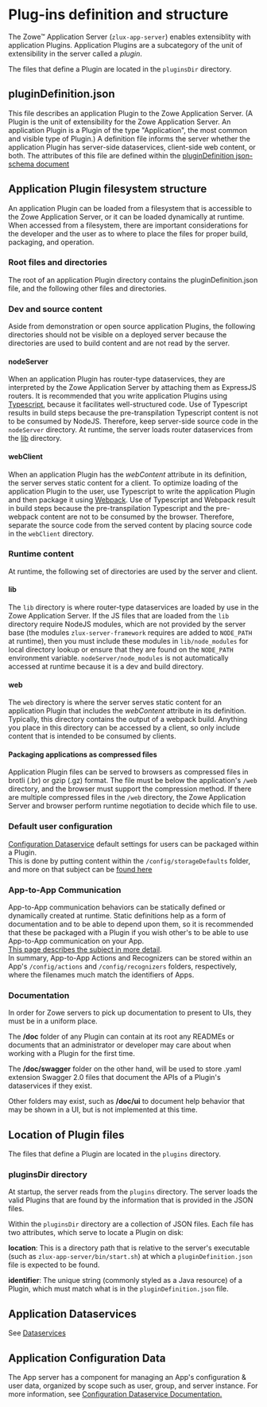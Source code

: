 # Plug-ins definition and structure

The Zowe&trade; Application Server (`zlux-app-server`) enables extensiblity with application Plugins. Application Plugins are a subcategory of the unit of extensibility in the server called a *plugin*.

The files that define a Plugin are located in the `pluginsDir` directory. 


## pluginDefinition.json

This file describes an application Plugin to the Zowe Application Server. (A Plugin is the unit of extensibility for the Zowe Application Server. An application Plugin is a Plugin of the type "Application", the most common and visible type of Plugin.) A definition file informs the server whether the application Plugin has server-side dataservices, client-side web content, or both. The attributes of this file are defined within the [pluginDefinition json-schema document](https://github.com/zowe/zlux/blob/v2.x/staging/schemas/plugindefinition-schema.json)


## Application Plugin filesystem structure

An application Plugin can be loaded from a filesystem that is accessible to the Zowe Application Server, or it can be loaded dynamically at runtime. When accessed from a filesystem, there are important considerations for the developer and the user as to where to place the files for proper build, packaging, and operation.

### Root files and directories

The root of an application Plugin directory contains the pluginDefinition.json file, and the following other files and directories.

### Dev and source content

Aside from demonstration or open source application Plugins, the following directories should not be visible on a deployed server because the directories are used to build content and are not read by the server.

#### nodeServer

When an application Plugin has router-type dataservices, they are interpreted by the Zowe Application Server by attaching them as ExpressJS routers. It is recommended that you write application Plugins using [Typescript](http://www.typescriptlang.org/), because it facilitates well-structured code. Use of Typescript results in build steps because the pre-transpilation Typescript content is not to be consumed by NodeJS. Therefore, keep server-side source code in the `nodeServer` directory. At runtime, the server loads router dataservices from the [lib](#lib) directory.

#### webClient

When an application Plugin has the *webContent* attribute in its definition, the server serves static content for a client. To optimize loading of the application Plugin to the user, use Typescript to write the application Plugin and then package it using [Webpack](https://webpack.js.org/). Use of Typescript and Webpack result in build steps because the pre-transpilation Typescript and the pre-webpack content are not to be consumed by the browser. Therefore, separate the source code  from the served content by placing source code in the `webClient` directory.

### Runtime content

At runtime, the following set of directories are used by the server and client.

#### lib

The `lib` directory is where router-type dataservices are loaded by use in the Zowe Application Server. If the JS files that are loaded from the `lib` directory require NodeJS modules, which are not provided by the server base (the modules `zlux-server-framework` requires are added to `NODE_PATH` at runtime), then you must include these modules in `lib/node_modules` for local directory lookup or ensure that they are found on the `NODE_PATH` environment variable. `nodeServer/node_modules` is not automatically accessed at runtime because it is a dev and build directory.

#### web

The `web` directory is where the server serves static content for an application Plugin that includes the *webContent* attribute in its definition. Typically, this directory contains the output of a webpack build. Anything you place in this directory can be accessed by a client, so only include content that is intended to be consumed by clients.

#### Packaging applications as compressed files
Application Plugin files can be served to browsers as compressed files in brotli (.br) or gzip (.gz) format. The file must be below the application's `/web` directory, and the browser must support the compression method. If there are multiple compressed files in the `/web` directory, the Zowe Application Server and browser perform runtime negotiation to decide which file to use.

### Default user configuration
[Configuration Dataservice](mvd-configdataservice.md) default settings for users can be packaged within a Plugin.  
This is done by putting content within the `/config/storageDefaults` folder, and more on that subject can be [found here](mvd-configdataservice.md#packaging-defaults)

### App-to-App Communication
App-to-App communication behaviors can be statically defined or dynamically created at runtime. Static definitions help as a form of documentation and to be able to depend upon them, so it is recommended that these be packaged with a Plugin if you wish other's to be able to use App-to-App communication on your App.  
[This page describes the subject in more detail](mvd-apptoappcommunication.md#saved-on-system).  
In summary, App-to-App Actions and Recognizers can be stored within an App's `/config/actions` and `/config/recognizers` folders, respectively, where the filenames much match the identifiers of Apps.

### Documentation
In order for Zowe servers to pick up documentation to present to UIs, they must be in a uniform place.

The **/doc** folder of any Plugin can contain at its root any READMEs or documents that an administrator or developer may care about when working with a Plugin for the first time.

The **/doc/swagger** folder on the other hand, will be used to store .yaml extension Swagger 2.0 files that document the APIs of a Plugin's dataservices if they exist.

Other folders may exist, such as **/doc/ui** to document help behavior that may be shown in a UI, but is not implemented at this time.


## Location of Plugin files

The files that define a Plugin are located in the `plugins` directory.

### pluginsDir directory

At startup, the server reads from the `plugins` directory. The server loads the valid Plugins that are found by the information that is provided in the JSON files.

Within the `pluginsDir` directory are a collection of JSON files. Each file has two attributes, which serve to locate a Plugin on disk:

**location**: This is a directory path that is relative to the server's executable (such as `zlux-app-server/bin/start.sh`) at which a `pluginDefinition.json` file is expected to be found.

**identifier**: The unique string (commonly styled as a Java resource) of a Plugin, which must match what is in the `pluginDefinition.json` file.

## Application Dataservices
See [Dataservices](mvd-dataservices.md)

## Application Configuration Data
The App server has a component for managing an App's configuration & user data, organized by scope such as user, group, and server instance. For more information, see [Configuration Dataservice Documentation.](mvd-configdataservice.md)
